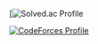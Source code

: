 [![Solved.ac Profile](http://mazassumnida.wtf/api/v2/generate_badge?boj=red6855)


[![CodeForces Profile](https://cf.leed.at?id={red6855})](https://codeforces.com/profile/{red6855})
